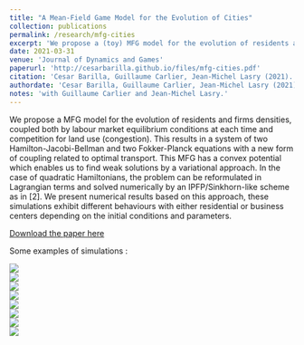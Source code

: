 ```yaml
---
title: "A Mean-Field Game Model for the Evolution of Cities"
collection: publications
permalink: /research/mfg-cities
excerpt: 'We propose a (toy) MFG model for the evolution of residents and firms densities, coupled both by labour market equilibrium conditions at each time and competition for land use (congestion). This results in a system of two Hamilton-Jacobi-Bellman and two Fokker-Planck equations with a new form of coupling related to optimal transport. This MFG has a convex potential which enables us to find weak so- lutions by a variational approach. In the case of quadratic Hamil- tonians, the problem can be reformulated in Lagrangian terms and solved numerically by an IPFP/Sinkhorn-like scheme as in [2]. We present numerical results based on this approach, these simulations exhibit different behaviours with either residential or business centers depending on the initial conditions and parameters.'
date: 2021-03-31
venue: 'Journal of Dynamics and Games'
paperurl: 'http://cesarbarilla.github.io/files/mfg-cities.pdf'
citation: 'Cesar Barilla, Guillaume Carlier, Jean-Michel Lasry (2021). &quot;A Mean-Field Game Model for the Evolution of Cities&quot;, Forthcoming in <i>Journal of Dynamics and Games</i> '
authordate: 'Cesar Barilla, Guillaume Carlier, Jean-Michel Lasry (2021).'
notes: 'with Guillaume Carlier and Jean-Michel Lasry.'
---
```


We propose a MFG model for the evolution of residents and firms densities, coupled both by labour market equilibrium conditions at each time and competition for land use (congestion). This results in a system of two Hamilton-Jacobi-Bellman and two Fokker-Planck equations with a new form of coupling related to optimal transport. This MFG has a convex potential which enables us to find weak solutions by a variational approach. In the case of quadratic Hamiltonians, the problem can be reformulated in Lagrangian terms and solved numerically by an IPFP/Sinkhorn-like scheme as in [2]. We present numerical results based on this approach, these simulations exhibit different behaviours with either residential or business centers depending on the initial conditions and parameters.

[Download the paper here](http://cesarbarilla.github.io/files/mfg-cities.pdf)

Some examples of simulations :


<img src="{{site.url}}/images/Simu1D_25.gif" style="display: block; margin: auto;" />

<img src="{{site.url}}/images/Simu1D_29.gif" style="display: block; margin: auto;" />

<img src="{{site.url}}/images/Simu1D_30.gif" style="display: block; margin: auto;" />

<img src="{{site.url}}/images/Simu1D_19.gif" style="display: block; margin: auto;" />

<img src="{{site.url}}/images/Simu1D_20.gif" style="display: block; margin: auto;" />

<img src="{{site.url}}/images/Simu1D_21.gif" style="display: block; margin: auto;" />

<img src="{{site.url}}/images/Simu1D_14.gif" style="display: block; margin: auto;" />

<img src="{{site.url}}/images/Simu1D_15.gif" style="display: block; margin: auto;" />
